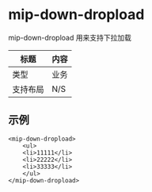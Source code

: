 ﻿# mip-down-dropload

mip-down-dropload 用来支持下拉加载

标题|内容
----|----
类型|业务
支持布局|N/S

## 示例

```
<mip-down-dropload>
    <ul>
    <li>11111</li>
    <li>22222</li>
    <li>33333</li>
    </ul>
</mip-down-dropload>